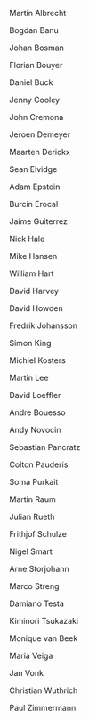 Martin Albrecht

Bogdan Banu
 
Johan Bosman

Florian Bouyer

Daniel Buck

Jenny Cooley

John Cremona

Jeroen Demeyer

Maarten Derickx

Sean Elvidge

Adam Epstein

Burcin Erocal

Jaime Guiterrez

Nick Hale

Mike Hansen

William Hart

David Harvey

David Howden

Fredrik Johansson

Simon King

Michiel Kosters

Martin Lee

David Loeffler

Andre Bouesso

Andy Novocin

Sebastian Pancratz

Colton Pauderis

Soma Purkait

Martin Raum

Julian Rueth

Frithjof Schulze

Nigel Smart

Arne Storjohann

Marco Streng

Damiano Testa

Kiminori Tsukazaki

Monique van Beek

Maria Veiga

Jan Vonk

Christian Wuthrich

Paul Zimmermann
